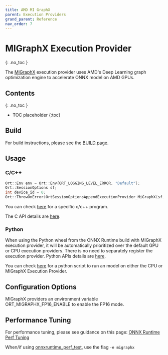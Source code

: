 ```yaml
---
title: AMD MI GraphX
parent: Execution Providers
grand_parent: Reference
nav_order: 7
---
```


# MIGraphX Execution Provider
{: .no_toc }

The [MIGraphX](https://github.com/ROCmSoftwarePlatform/AMDMIGraphX/) execution provider uses AMD's Deep Learning graph optimization engine to accelerate ONNX model on AMD GPUs. 

## Contents
{: .no_toc }

* TOC placeholder
{:toc}

## Build
For build instructions, please see the [BUILD page](../../how-to/build/eps.md#amd-migraphx). 

## Usage

### C/C++

```c++
Ort::Env env = Ort::Env{ORT_LOGGING_LEVEL_ERROR, "Default"};
Ort::SessionOptions sf;
int device_id = 0;
Ort::ThrowOnError(OrtSessionOptionsAppendExecutionProvider_MiGraphX(sf, device_id));
```

You can check [here](https://github.com/scxiao/ort_test/tree/master/char_rnn) for a specific c/c++ program.

The C API details are [here](../api/c-api.md).

### Python
When using the Python wheel from the ONNX Runtime build with MIGraphX execution provider, it will be automatically
prioritized over the default GPU or CPU execution providers. There is no need to separately register the execution
provider. Python APIs details are [here](/python/api_summary).

You can check [here](https://github.com/scxiao/ort_test/tree/master/python/run_onnx) for a python script to run an
model on either the CPU or MIGraphX Execution Provider.

## Configuration Options
MIGraphX providers an environment variable ORT_MIGRAPHX_FP16_ENABLE to enable the FP16 mode.

## Performance Tuning
For performance tuning, please see guidance on this page: [ONNX Runtime Perf Tuning](../../how-to/tune-performance.md)

When/if using [onnxruntime_perf_test](https://github.com/microsoft/onnxruntime/tree/master/onnxruntime/test/perftest#onnxruntime-performance-test), use the flag `-e migraphx` 